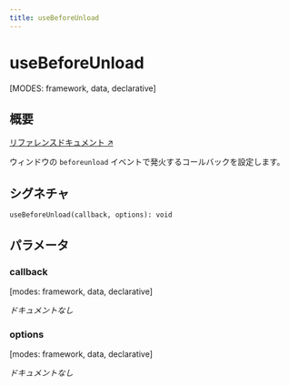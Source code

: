 ```yaml
---
title: useBeforeUnload
---
```


# useBeforeUnload

[MODES: framework, data, declarative]

## 概要

[リファレンスドキュメント ↗](https://api.reactrouter.com/v7/functions/react_router.useBeforeUnload.html)

ウィンドウの `beforeunload` イベントで発火するコールバックを設定します。

## シグネチャ

```tsx
useBeforeUnload(callback, options): void
```

## パラメータ

### callback

[modes: framework, data, declarative]

_ドキュメントなし_

### options

[modes: framework, data, declarative]

_ドキュメントなし_

